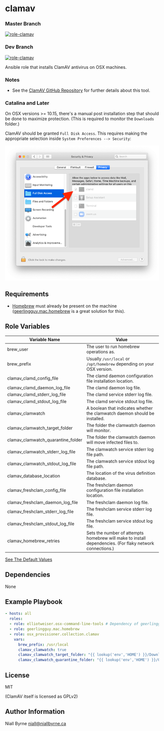 # clamav

### Master Branch
[![role-clamav](https://github.com/osx-provisioner/collection/actions/workflows/workflow-clamav-push.yml/badge.svg?branch=master)](https://github.com/osx-provisioner/collection/actions/workflows/workflow-clamav-push.yml)

### Dev Branch
[![role-clamav](https://github.com/osx-provisioner/collection/actions/workflows/workflow-clamav-push.yml/badge.svg?branch=dev)](https://github.com/osx-provisioner/collection/actions/workflows/workflow-clamav-push.yml)

Ansible role that installs ClamAV antivirus on OSX machines.

### Notes
- See the [ClamAV GitHub Repository](https://github.com/Cisco-Talos/clamav) for further details about this tool.

### Catalina and Later

On OSX versions >= 10.15, there's a manual post installation step that should be done to maximize protection.  (This is required to monitor the `Downloads` folder.)

ClamAV should be granted `Full Disk Access`.  This requires making the appropriate selection inside `System Preferences --> Security`:

![SystemPreferences](.documentation/SystemPreferences.png)

Requirements
------------

- [Homebrew](https://brew.sh/) must already be present on the machine ([geerlingguy.mac.homebrew](https://github.com/geerlingguy/ansible-collection-mac) is a great solution for this).

Role Variables
--------------

| Variable Name                      | Value                                                                                                    |
|------------------------------------|----------------------------------------------------------------------------------------------------------|
| brew_user                          | The user to run homebrew operations as.                                                                  |
| brew_prefix                        | Usually `/usr/local` or `/opt/homebrew` depending on your OSX version.                                   |
| clamav_clamd_config_file           | The clamd daemon configuration file installation location.                                               |
| clamav_clamd_daemon_log_file       | The clamd daemon log file.                                                                               |
| clamav_clamd_stderr_log_file       | The clamd service stderr log file.                                                                       |
| clamav_clamd_stdout_log_file       | The clamd service stdout log file.                                                                       |
| clamav_clamwatch                   | A boolean that indicates whether the clamwatch daemon should be installed.                               |
| clamav_clamwatch_target_folder     | The folder the clamwatch daemon will monitor.                                                            |
| clamav_clamwatch_quarantine_folder | The folder the clamwatch daemon will move infected files to.                                             |
| clamav_clamwatch_stderr_log_file   | The clamwatch service stderr log file path.                                                              |
| clamav_clamwatch_stdout_log_file   | The clamwatch service stdout log file path.                                                              |
| clamav_database_location           | The location of the virus definition database.                                                           |
| clamav_freshclam_config_file       | The freshclam daemon configuration file installation location.                                           |
| clamav_freshclam_daemon_log_file   | The freshclam daemon log file.                                                                           |
| clamav_freshclam_stderr_log_file   | The freshclam service stderr log file.                                                                   |
| clamav_freshclam_stdout_log_file   | The freshclam service stdout log file.                                                                   |
| clamav_homebrew_retries            | Sets the number of attempts homebrew will make to install dependencies. (For flaky network connections.) |

[See The Default Values](defaults/main.yml)

Dependencies
------------

None

Example Playbook
----------------

```yaml
- hosts: all
  roles:
  - role: elliotweiser.osx-command-line-tools # Dependency of geerlingguy.mac.homebrew
  - role: geerlingguy.mac.homebrew
  - role: osx_provisioner.collection.clamav
    vars:
      brew_prefix: /usr/local
      clamav_clamwatch: true
      clamav_clamwatch_target_folder: "{{ lookup('env','HOME') }}/Downloads"
      clamav_clamwatch_quarantine_folder: "{{ lookup('env','HOME') }}/Quarantine"      
```

License
-------

MIT

(ClamAV itself is licensed as GPLv2)

Author Information
------------------

Niall Byrne <niall@niallbyrne.ca>

